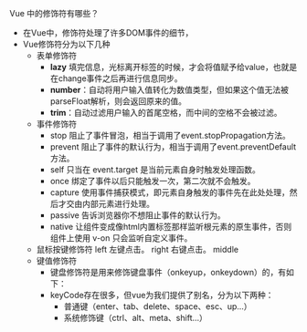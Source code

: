 Vue 中的修饰符有哪些？
- 在Vue中，修饰符处理了许多DOM事件的细节，
- Vue修饰符分为以下几种
    - 表单修饰符
        - **lazy** 填完信息，光标离开标签的时候，才会将值赋予给value，也就是在change事件之后再进行信息同步。
        - **number**：自动将用户输入值转化为数值类型，但如果这个值无法被parseFloat解析，则会返回原来的值。
        - **trim**：自动过滤用户输入的首尾空格，而中间的空格不会被过滤。
    - 事件修饰符
        - stop 阻止了事件冒泡，相当于调用了event.stopPropagation方法。
        - prevent 阻止了事件的默认行为，相当于调用了event.preventDefault方法。
        - self 只当在 event.target 是当前元素自身时触发处理函数。
        - once 绑定了事件以后只能触发一次，第二次就不会触发。
        - capture 使用事件捕获模式，即元素自身触发的事件先在此处处理，然后才交由内部元素进行处理。
        - passive 告诉浏览器你不想阻止事件的默认行为。
        - native 让组件变成像html内置标签那样监听根元素的原生事件，否则组件上使用 v-on 只会监听自定义事件。
    - 鼠标按键修饰符
        left 左键点击。
        right 右键点击。
        middle 
    - 键值修饰符
        - 键盘修饰符是用来修饰键盘事件（onkeyup，onkeydown）的，有如下：
        - keyCode存在很多，但vue为我们提供了别名，分为以下两种：
            - 普通键（enter、tab、delete、space、esc、up...）
            - 系统修饰键（ctrl、alt、meta、shift...）


